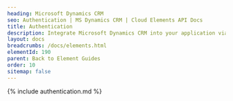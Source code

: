 ```yaml
---
heading: Microsoft Dynamics CRM
seo: Authentication | MS Dynamics CRM | Cloud Elements API Docs
title: Authentication
description: Integrate Microsoft Dynamics CRM into your application via the Cloud Elements APIs.
layout: docs
breadcrumbs: /docs/elements.html
elementId: 190
parent: Back to Element Guides
order: 10
sitemap: false
---
```


{% include authentication.md %}
